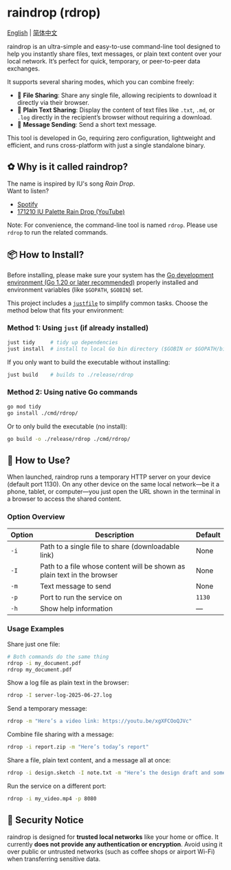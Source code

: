 # raindrop (rdrop)

[English](README.md) | [简体中文](README.zh-CN.md)

raindrop is an ultra-simple and easy-to-use command-line tool designed to help you instantly share files, text messages, or plain text content over your local network. It’s perfect for quick, temporary, or peer-to-peer data exchanges.

It supports several sharing modes, which you can combine freely:

* 📁 **File Sharing**: Share any single file, allowing recipients to download it directly via their browser.
* 📄 **Plain Text Sharing**: Display the content of text files like `.txt`, `.md`, or `.log` directly in the recipient’s browser without requiring a download.
* 💬 **Message Sending**: Send a short text message.

This tool is developed in Go, requiring zero configuration, lightweight and efficient, and runs cross-platform with just a single standalone binary.

## ✿ Why is it called raindrop?

The name is inspired by IU's song *Rain Drop*.  
Want to listen?

- [Spotify](https://open.spotify.com/track/6tlMVCqZlmxfnjZt3OiHjE)
- [171210 IU Palette Rain Drop (YouTube)](https://youtu.be/xgXFCOoQJVc)

Note: For convenience, the command-line tool is named `rdrop`. Please use `rdrop` to run the related commands.

## 📦 How to Install?

Before installing, please make sure your system has the [Go development environment (Go 1.20 or later recommended)](https://go.dev/dl/) properly installed and environment variables (like `$GOPATH`, `$GOBIN`) set.

This project includes a [`justfile`](https://github.com/casey/just) to simplify common tasks. Choose the method below that fits your environment:

### Method 1: Using `just` (if already installed)

```bash
just tidy     # tidy up dependencies
just install  # install to local Go bin directory ($GOBIN or $GOPATH/bin)
```

If you only want to build the executable without installing:

```bash
just build    # builds to ./release/rdrop
```

### Method 2: Using native Go commands

```bash
go mod tidy
go install ./cmd/rdrop/
```

Or to only build the executable (no install):

```bash
go build -o ./release/rdrop ./cmd/rdrop/
```

## 🤯 How to Use?

When launched, raindrop runs a temporary HTTP server on your device (default port 1130). On any other device on the same local network—be it a phone, tablet, or computer—you just open the URL shown in the terminal in a browser to access the shared content.

### Option Overview

| Option | Description                                                             | Default |
| ------ | ----------------------------------------------------------------------- | ------- |
| `-i`   | Path to a single file to share (downloadable link)                      | None    |
| `-I`   | Path to a file whose content will be shown as plain text in the browser | None    |
| `-m`   | Text message to send                                                    | None    |
| `-p`   | Port to run the service on                                              | `1130`  |
| `-h`   | Show help information                                                   | —       |

### Usage Examples

Share just one file:

```bash
# Both commands do the same thing
rdrop -i my_document.pdf
rdrop my_document.pdf
```

Show a log file as plain text in the browser:

```bash
rdrop -I server-log-2025-06-27.log
```

Send a temporary message:

```bash
rdrop -m "Here’s a video link: https://youtu.be/xgXFCOoQJVc"
```

Combine file sharing with a message:

```bash
rdrop -i report.zip -m "Here’s today’s report"
```

Share a file, plain text content, and a message all at once:

```bash
rdrop -i design.sketch -I note.txt -m "Here’s the design draft and some notes"
```

Run the service on a different port:

```bash
rdrop -i my_video.mp4 -p 8080
```

## 🥺 Security Notice

raindrop is designed for **trusted local networks** like your home or office. It currently **does not provide any authentication or encryption**. Avoid using it over public or untrusted networks (such as coffee shops or airport Wi-Fi) when transferring sensitive data.
